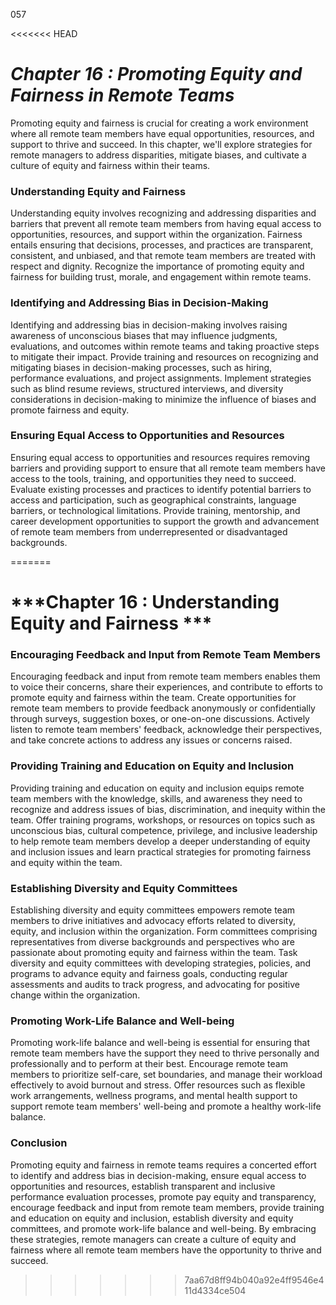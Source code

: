 057

<<<<<<< HEAD

# ***Chapter 16 : Promoting Equity and Fairness in Remote Teams***


Promoting equity and fairness is crucial for creating a work environment where all remote team members have equal opportunities, resources, and support to thrive and succeed. In this chapter, we'll explore strategies for remote managers to address disparities, mitigate biases, and cultivate a culture of equity and fairness within their teams.

### **Understanding Equity and Fairness**

Understanding equity involves recognizing and addressing disparities and barriers that prevent all remote team members from having equal access to opportunities, resources, and support within the organization. Fairness entails ensuring that decisions, processes, and practices are transparent, consistent, and unbiased, and that remote team members are treated with respect and dignity. Recognize the importance of promoting equity and fairness for building trust, morale, and engagement within remote teams.

### **Identifying and Addressing Bias in Decision-Making**

Identifying and addressing bias in decision-making involves raising awareness of unconscious biases that may influence judgments, evaluations, and outcomes within remote teams and taking proactive steps to mitigate their impact. Provide training and resources on recognizing and mitigating biases in decision-making processes, such as hiring, performance evaluations, and project assignments. Implement strategies such as blind resume reviews, structured interviews, and diversity considerations in decision-making to minimize the influence of biases and promote fairness and equity.

### **Ensuring Equal Access to Opportunities and Resources**

Ensuring equal access to opportunities and resources requires removing barriers and providing support to ensure that all remote team members have access to the tools, training, and opportunities they need to succeed. Evaluate existing processes and practices to identify potential barriers to access and participation, such as geographical constraints, language barriers, or technological limitations. Provide training, mentorship, and career development opportunities to support the growth and advancement of remote team members from underrepresented or disadvantaged backgrounds.



=======
# ***Chapter 16 : Understanding Equity and Fairness ***

### **Encouraging Feedback and Input from Remote Team Members**

Encouraging feedback and input from remote team members enables them to voice their concerns, share their experiences, and contribute to efforts to promote equity and fairness within the team. Create opportunities for remote team members to provide feedback anonymously or confidentially through surveys, suggestion boxes, or one-on-one discussions. Actively listen to remote team members' feedback, acknowledge their perspectives, and take concrete actions to address any issues or concerns raised.

### **Providing Training and Education on Equity and Inclusion**

Providing training and education on equity and inclusion equips remote team members with the knowledge, skills, and awareness they need to recognize and address issues of bias, discrimination, and inequity within the team. Offer training programs, workshops, or resources on topics such as unconscious bias, cultural competence, privilege, and inclusive leadership to help remote team members develop a deeper understanding of equity and inclusion issues and learn practical strategies for promoting fairness and equity within the team.

### **Establishing Diversity and Equity Committees**

Establishing diversity and equity committees empowers remote team members to drive initiatives and advocacy efforts related to diversity, equity, and inclusion within the organization. Form committees comprising representatives from diverse backgrounds and perspectives who are passionate about promoting equity and fairness within the team. Task diversity and equity committees with developing strategies, policies, and programs to advance equity and fairness goals, conducting regular assessments and audits to track progress, and advocating for positive change within the organization.

### **Promoting Work-Life Balance and Well-being**

Promoting work-life balance and well-being is essential for ensuring that remote team members have the support they need to thrive personally and professionally and to perform at their best. Encourage remote team members to prioritize self-care, set boundaries, and manage their workload effectively to avoid burnout and stress. Offer resources such as flexible work arrangements, wellness programs, and mental health support to support remote team members' well-being and promote a healthy work-life balance.

### **Conclusion**

Promoting equity and fairness in remote teams requires a concerted effort to identify and address bias in decision-making, ensure equal access to opportunities and resources, establish transparent and inclusive performance evaluation processes, promote pay equity and transparency, encourage feedback and input from remote team members, provide training and education on equity and inclusion, establish diversity and equity committees, and promote work-life balance and well-being. By embracing these strategies, remote managers can create a culture of equity and fairness where all remote team members have the opportunity to thrive and succeed.
>>>>>>> 7aa67d8ff94b040a92e4ff9546e411d4334ce504
